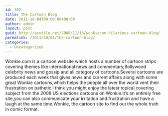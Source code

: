 ```yaml
---
id: 392
title: The Cartoon Blog
date: 2011-10-04T00:00:00+00:00
author: admin
layout: post
guid: http://acetile.net/2008/11/13/wonkiecom-hilarious-cartoon-blog/
permalink: /2011/10/04/the-cartoon-blog/
categories:
  - Uncategorized
---
```

Wonkie.com is a cartoon website which hosts a number of cartoon strips covering themes like international news and commentary,Bollywood celebrity news and gossip and all category of cartoons.Several cartoons are produced each week that gives news and current affairs along with some great Wonkie cartoons,which helps the people all over the world vent their frustration on pathetic.I think you might enjoy the latest topical covering subject from the 2008 US elections cartoons on Wonkie.It&#8217;s an entirely free site,you can also communicate your irritation and frustration and have a laugh at the same time.Wonkie, the cartoon site to find out the whole truth in comic format.
